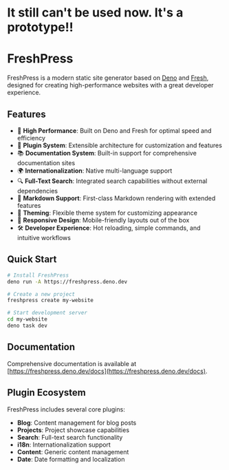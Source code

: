 # It still can't be used now. It's a prototype!!

# FreshPress

FreshPress is a modern static site generator based on [Deno](https://deno.land) and [Fresh](https://fresh.deno.dev), designed for creating high-performance websites with a great developer experience.

## Features

- 🚀 **High Performance**: Built on Deno and Fresh for optimal speed and efficiency
- 🔌 **Plugin System**: Extensible architecture for customization and features
- 📚 **Documentation System**: Built-in support for comprehensive documentation sites
- 🌍 **Internationalization**: Native multi-language support
- 🔍 **Full-Text Search**: Integrated search capabilities without external dependencies
- 📝 **Markdown Support**: First-class Markdown rendering with extended features
- 🎨 **Theming**: Flexible theme system for customizing appearance
- 📱 **Responsive Design**: Mobile-friendly layouts out of the box
- 🛠️ **Developer Experience**: Hot reloading, simple commands, and intuitive workflows

## Quick Start

```bash
# Install FreshPress
deno run -A https://freshpress.deno.dev

# Create a new project
freshpress create my-website

# Start development server
cd my-website
deno task dev
```

## Documentation

Comprehensive documentation is available at [https://freshpress.deno.dev/docs](https://freshpress.deno.dev/docs).

## Plugin Ecosystem

FreshPress includes several core plugins:

- **Blog**: Content management for blog posts
- **Projects**: Project showcase capabilities
- **Search**: Full-text search functionality
- **i18n**: Internationalization support
- **Content**: Generic content management
- **Date**: Date formatting and localization
